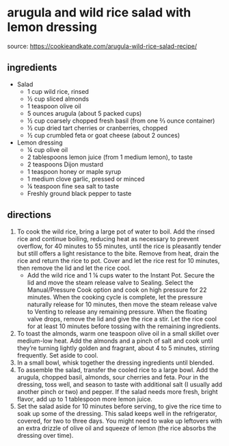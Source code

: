 # arugula and wild rice salad with lemon dressing

source: https://cookieandkate.com/arugula-wild-rice-salad-recipe/

## ingredients

- Salad
    - 1 cup wild rice, rinsed
    - ½ cup sliced almonds
    - 1 teaspoon olive oil
    - 5 ounces arugula (about 5 packed cups)
    - ½ cup coarsely chopped fresh basil (from one ⅔ ounce container)
    - ½ cup dried tart cherries or cranberries, chopped
    - ½ cup crumbled feta or goat cheese (about 2 ounces)
- Lemon dressing
    - ¼ cup olive oil
    - 2 tablespoons lemon juice (from 1 medium lemon), to taste
    - 2 teaspoons Dijon mustard
    - 1 teaspoon honey or maple syrup
    - 1 medium clove garlic, pressed or minced
    - ¼ teaspoon fine sea salt to taste
    - Freshly ground black pepper to taste

## directions

1. To cook the wild rice, bring a large pot of water to boil. Add the rinsed rice and continue boiling, reducing heat as necessary to prevent overflow, for 40 minutes to 55 minutes, until the rice is pleasantly tender but still offers a light resistance to the bite. Remove from heat, drain the rice and return the rice to pot. Cover and let the rice rest for 10 minutes, then remove the lid and let the rice cool.
    - Add the wild rice and 1 ¼ cups water to the Instant Pot. Secure the lid and move the steam release valve to Sealing. Select the Manual/Pressure Cook option and cook on high pressure for 22 minutes. When the cooking cycle is complete, let the pressure naturally release for 10 minutes, then move the steam release valve to Venting to release any remaining pressure. When the floating valve drops, remove the lid and give the rice a stir. Let the rice cool for at least 10 minutes before tossing with the remaining ingredients.
2. To toast the almonds, warm one teaspoon olive oil in a small skillet over medium-low heat. Add the almonds and a pinch of salt and cook until they’re turning lightly golden and fragrant, about 4 to 5 minutes, stirring frequently. Set aside to cool.
3. In a small bowl, whisk together the dressing ingredients until blended.
4. To assemble the salad, transfer the cooled rice to a large bowl. Add the arugula, chopped basil, almonds, sour cherries and feta. Pour in the dressing, toss well, and season to taste with additional salt (I usually add another pinch or two) and pepper. If the salad needs more fresh, bright flavor, add up to 1 tablespoon more lemon juice.
5. Set the salad aside for 10 minutes before serving, to give the rice time to soak up some of the dressing. This salad keeps well in the refrigerator, covered, for two to three days. You might need to wake up leftovers with an extra drizzle of olive oil and squeeze of lemon (the rice absorbs the dressing over time).